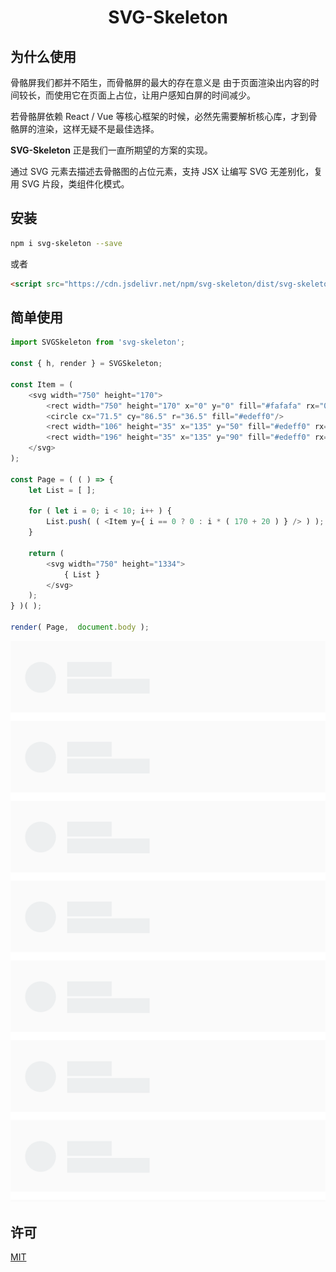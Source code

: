 <h1 align="center"> SVG-Skeleton </h1>

## 为什么使用

骨骼屏我们都并不陌生，而骨骼屏的最大的存在意义是 由于页面渲染出内容的时间较长，而使用它在页面上占位，让用户感知白屏的时间减少。

若骨骼屏依赖 React / Vue 等核心框架的时候，必然先需要解析核心库，才到骨骼屏的渲染，这样无疑不是最佳选择。

**SVG-Skeleton** 正是我们一直所期望的方案的实现。

通过 SVG 元素去描述去骨骼图的占位元素，支持 JSX 让编写 SVG 无差别化，复用 SVG 片段，类组件化模式。

## 安装

```sh
npm i svg-skeleton --save
```

或者

```html
<script src="https://cdn.jsdelivr.net/npm/svg-skeleton/dist/svg-skeleton.min.js"></script>
```

## 简单使用

```js
import SVGSkeleton from 'svg-skeleton';

const { h, render } = SVGSkeleton;

const Item = (
    <svg width="750" height="170">
        <rect width="750" height="170" x="0" y="0" fill="#fafafa" rx="0" ry="0"/>
        <circle cx="71.5" cy="86.5" r="36.5" fill="#edeff0"/>
        <rect width="106" height="35" x="135" y="50" fill="#edeff0" rx="0" ry="0"/>
        <rect width="196" height="35" x="135" y="90" fill="#edeff0" rx="0" ry="0"/>
    </svg>
);

const Page = ( ( ) => {
    let List = [ ];

    for ( let i = 0; i < 10; i++ ) {
        List.push( ( <Item y={ i == 0 ? 0 : i * ( 170 + 20 ) } /> ) );
    }

    return (
        <svg width="750" height="1334">
            { List }
        </svg>
    );
} )( );

render( Page,  document.body );
```

![](./README/iPhone7.png)


## 许可

[MIT](./LICENSE)
